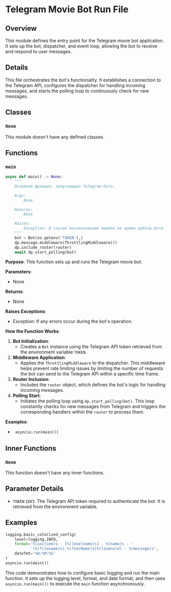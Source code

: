 #  Telegram Movie Bot Run File

## Overview

This module defines the entry point for the Telegram movie bot application. It sets up the bot, dispatcher, and event loop, allowing the bot to receive and respond to user messages.

## Details

This file orchestrates the bot's functionality. It establishes a connection to the Telegram API, configures the dispatcher for handling incoming messages, and starts the polling loop to continuously check for new messages.

## Classes

### `None`

This module doesn't have any defined classes.

## Functions

### `main`

```python
async def main() -> None:
    """
    Основная функция, запускающая Telegram-бота.

    Args:
        None

    Returns:
        None

    Raises:
        Exception: В случае возникновения ошибок во время работы бота.
    """
    bot = Bot(os.getenv('TOKEN'),)
    dp.message.middleware(ThrottlingMiddleware())
    dp.include_router(router)
    await dp.start_polling(bot)
```

**Purpose**: This function sets up and runs the Telegram movie bot.

**Parameters**:
- None

**Returns**:
- None

**Raises Exceptions**:
- Exception: If any errors occur during the bot's operation.

**How the Function Works**:
1. **Bot Initialization**:
   - Creates a `Bot` instance using the Telegram API token retrieved from the environment variable `TOKEN`.
2. **Middleware Application**:
   - Applies the `ThrottlingMiddleware` to the dispatcher. This middleware helps prevent rate limiting issues by limiting the number of requests the bot can send to the Telegram API within a specific time frame.
3. **Router Inclusion**:
   - Includes the `router` object, which defines the bot's logic for handling incoming messages.
4. **Polling Start**:
   - Initiates the polling loop using `dp.start_polling(bot)`. This loop constantly checks for new messages from Telegram and triggers the corresponding handlers within the `router` to process them.

**Examples**:
-  ```python
    asyncio.run(main())
   ```

## Inner Functions

### `None`

This function doesn't have any inner functions. 

## Parameter Details

- `TOKEN` (str): The Telegram API token required to authenticate the bot. It is retrieved from the environment variable.

## Examples

```python
logging.basic_colorized_config(
    level=logging.INFO,
    format='%(asctime)s - [%(levelname)s] - %(name)s - '
           '(%(filename)s).%(funcName)s(%(lineno)d) - %(message)s',
    datefmt='%H:%M:%S'
)
asyncio.run(main())
```

This code demonstrates how to configure basic logging and run the main function. It sets up the logging level, format, and date format, and then uses `asyncio.run(main())` to execute the `main` function asynchronously.